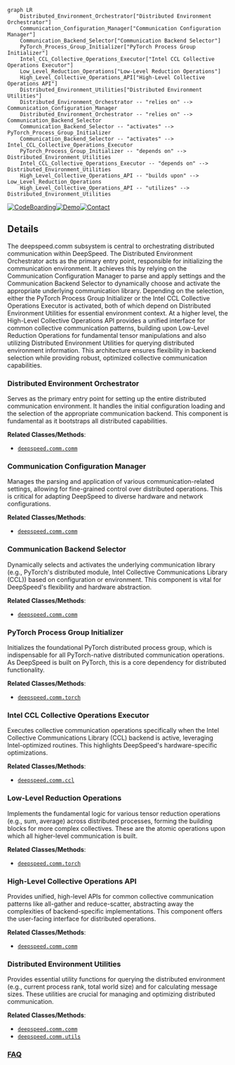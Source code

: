 ```mermaid
graph LR
    Distributed_Environment_Orchestrator["Distributed Environment Orchestrator"]
    Communication_Configuration_Manager["Communication Configuration Manager"]
    Communication_Backend_Selector["Communication Backend Selector"]
    PyTorch_Process_Group_Initializer["PyTorch Process Group Initializer"]
    Intel_CCL_Collective_Operations_Executor["Intel CCL Collective Operations Executor"]
    Low_Level_Reduction_Operations["Low-Level Reduction Operations"]
    High_Level_Collective_Operations_API["High-Level Collective Operations API"]
    Distributed_Environment_Utilities["Distributed Environment Utilities"]
    Distributed_Environment_Orchestrator -- "relies on" --> Communication_Configuration_Manager
    Distributed_Environment_Orchestrator -- "relies on" --> Communication_Backend_Selector
    Communication_Backend_Selector -- "activates" --> PyTorch_Process_Group_Initializer
    Communication_Backend_Selector -- "activates" --> Intel_CCL_Collective_Operations_Executor
    PyTorch_Process_Group_Initializer -- "depends on" --> Distributed_Environment_Utilities
    Intel_CCL_Collective_Operations_Executor -- "depends on" --> Distributed_Environment_Utilities
    High_Level_Collective_Operations_API -- "builds upon" --> Low_Level_Reduction_Operations
    High_Level_Collective_Operations_API -- "utilizes" --> Distributed_Environment_Utilities
```

[![CodeBoarding](https://img.shields.io/badge/Generated%20by-CodeBoarding-9cf?style=flat-square)](https://github.com/CodeBoarding/CodeBoarding)[![Demo](https://img.shields.io/badge/Try%20our-Demo-blue?style=flat-square)](https://www.codeboarding.org/demo)[![Contact](https://img.shields.io/badge/Contact%20us%20-%20contact@codeboarding.org-lightgrey?style=flat-square)](mailto:contact@codeboarding.org)

## Details

The deepspeed.comm subsystem is central to orchestrating distributed communication within DeepSpeed. The Distributed Environment Orchestrator acts as the primary entry point, responsible for initializing the communication environment. It achieves this by relying on the Communication Configuration Manager to parse and apply settings and the Communication Backend Selector to dynamically choose and activate the appropriate underlying communication library. Depending on the selection, either the PyTorch Process Group Initializer or the Intel CCL Collective Operations Executor is activated, both of which depend on Distributed Environment Utilities for essential environment context. At a higher level, the High-Level Collective Operations API provides a unified interface for common collective communication patterns, building upon Low-Level Reduction Operations for fundamental tensor manipulations and also utilizing Distributed Environment Utilities for querying distributed environment information. This architecture ensures flexibility in backend selection while providing robust, optimized collective communication capabilities.

### Distributed Environment Orchestrator
Serves as the primary entry point for setting up the entire distributed communication environment. It handles the initial configuration loading and the selection of the appropriate communication backend. This component is fundamental as it bootstraps all distributed capabilities.


**Related Classes/Methods**:

- <a href="https://github.com/deepspeedai/DeepSpeed/blob/master/deepspeed/comm/comm.py" target="_blank" rel="noopener noreferrer">`deepspeed.comm.comm`</a>


### Communication Configuration Manager
Manages the parsing and application of various communication-related settings, allowing for fine-grained control over distributed operations. This is critical for adapting DeepSpeed to diverse hardware and network configurations.


**Related Classes/Methods**:

- <a href="https://github.com/deepspeedai/DeepSpeed/blob/master/deepspeed/comm/comm.py" target="_blank" rel="noopener noreferrer">`deepspeed.comm.comm`</a>


### Communication Backend Selector
Dynamically selects and activates the underlying communication library (e.g., PyTorch's distributed module, Intel Collective Communications Library (CCL)) based on configuration or environment. This component is vital for DeepSpeed's flexibility and hardware abstraction.


**Related Classes/Methods**:

- <a href="https://github.com/deepspeedai/DeepSpeed/blob/master/deepspeed/comm/comm.py" target="_blank" rel="noopener noreferrer">`deepspeed.comm.comm`</a>


### PyTorch Process Group Initializer
Initializes the foundational PyTorch distributed process group, which is indispensable for all PyTorch-native distributed communication operations. As DeepSpeed is built on PyTorch, this is a core dependency for distributed functionality.


**Related Classes/Methods**:

- <a href="https://github.com/deepspeedai/DeepSpeed/blob/master/deepspeed/comm/torch.py" target="_blank" rel="noopener noreferrer">`deepspeed.comm.torch`</a>


### Intel CCL Collective Operations Executor
Executes collective communication operations specifically when the Intel Collective Communications Library (CCL) backend is active, leveraging Intel-optimized routines. This highlights DeepSpeed's hardware-specific optimizations.


**Related Classes/Methods**:

- <a href="https://github.com/deepspeedai/DeepSpeed/blob/master/deepspeed/comm/ccl.py" target="_blank" rel="noopener noreferrer">`deepspeed.comm.ccl`</a>


### Low-Level Reduction Operations
Implements the fundamental logic for various tensor reduction operations (e.g., sum, average) across distributed processes, forming the building blocks for more complex collectives. These are the atomic operations upon which all higher-level communication is built.


**Related Classes/Methods**:

- <a href="https://github.com/deepspeedai/DeepSpeed/blob/master/deepspeed/comm/torch.py" target="_blank" rel="noopener noreferrer">`deepspeed.comm.torch`</a>


### High-Level Collective Operations API
Provides unified, high-level APIs for common collective communication patterns like all-gather and reduce-scatter, abstracting away the complexities of backend-specific implementations. This component offers the user-facing interface for distributed operations.


**Related Classes/Methods**:

- <a href="https://github.com/deepspeedai/DeepSpeed/blob/master/deepspeed/comm/comm.py" target="_blank" rel="noopener noreferrer">`deepspeed.comm.comm`</a>


### Distributed Environment Utilities
Provides essential utility functions for querying the distributed environment (e.g., current process rank, total world size) and for calculating message sizes. These utilities are crucial for managing and optimizing distributed communication.


**Related Classes/Methods**:

- <a href="https://github.com/deepspeedai/DeepSpeed/blob/master/deepspeed/comm/comm.py" target="_blank" rel="noopener noreferrer">`deepspeed.comm.comm`</a>
- <a href="https://github.com/deepspeedai/DeepSpeed/blob/master/deepspeed/comm/utils.py" target="_blank" rel="noopener noreferrer">`deepspeed.comm.utils`</a>




### [FAQ](https://github.com/CodeBoarding/GeneratedOnBoardings/tree/main?tab=readme-ov-file#faq)